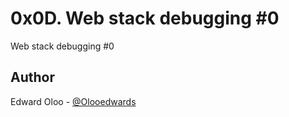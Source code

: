 # 0x0D. Web stack debugging #0

Web stack debugging #0

## Author
Edward Oloo - [@Olooedwards](https://twitter.com/Olooedwards)
